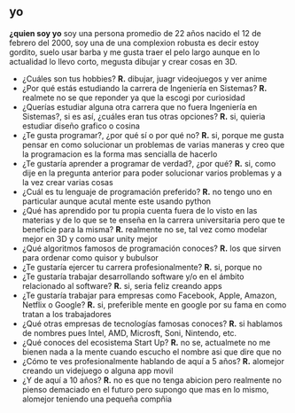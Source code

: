 ## yo
**¿quien soy yo** soy una persona promedio de 22 años nacido el 12 de febrero del 2000, soy una de una complexion robusta es decir estoy gordito, suelo usar barba y me gusta traer el pelo largo aunque en lo actualidad lo llevo corto, megusta dibujar y crear cosas en 3D.
- ¿Cuáles son tus hobbies?
**R.** dibujar, juagr videojuegos y ver anime
- ¿Por qué estás estudiando la carrera de Ingeniería en Sistemas?
**R.** realmete no se que reponder ya que la escogi por curiosidad 
- ¿Querías estudiar alguna otra carrera que no fuera Ingeniería en Sistemas?, si es así, ¿cuáles eran tus otras opciones?
**R.** si, quieria estudiar diseño grafico o cosina
-  ¿Te gusta programar?, ¿por qué sí o por qué no?
**R.** si, porque me gusta pensar en como solucionar un problemas de varias maneras y creo que la programacion es la forma mas sencialla de hacerlo 
- ¿Te gustaría aprender a programar de verdad?, ¿por qué?
**R.** si, como dije en la pregunta anterior para poder solucionar varios problemas y a la vez crear varias cosas
- ¿Cuál es tu lenguaje de programación preferido?
**R.** no tengo uno en particular aunque acutal mente este usando python 
- ¿Qué has aprendido por tu propia cuenta fuera de lo visto en las materias y de lo que se te enseña en la carrera universitaria pero que te beneficie para la misma?
**R.** realmente no se, tal vez como modelar mejor en 3D y como usar unity mejor 
- ¿Qué algoritmos famosos de programación conoces?
**R.** los que sirven para ordenar como quisor y bubulsor
- ¿Te gustaría ejercer tu carrera profesionalmente?
**R.** si, porque no 
- ¿Te gustaría trabajar desarrollando software y/o en el ámbito relacionado al software?
**R.** si, seria feliz creando apps 
- ¿Te gustaría trabajar para empresas como Facebook, Apple, Amazon, Netflix o Google?
**R.** si, preferible mente en google por su fama en como tratan a los trabajadores
- ¿Qué otras empresas de tecnologías famosas conoces?
**R.** si hablamos de nombres pues Intel, AMD, Microsft, Soni, Nintendo, etc.
- ¿Qué conoces del ecosistema Start Up?
**R.** no se, actualmete no me bienen nada a la mente cuando escucho el nombre asi que dire que no 
- ¿Cómo te ves profesionalmente hablando de aquí a 5 años?
**R.** alomejor creando un videjuego o alguna app movil
- ¿Y de aquí a 10 años?
**R.** no es que no tenga abicion pero realmente no pienso demaciado en el futuro pero supongo que mas en lo mismo, alomejor teniendo una pequeña compñia 